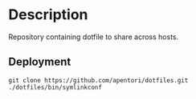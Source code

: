 # Description

Repository containing dotfile to share across hosts.

## Deployment

```shell
git clone https://github.com/apentori/dotfiles.git
./dotfiles/bin/symlinkconf
```
